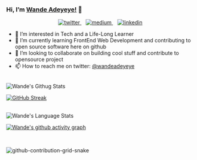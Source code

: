  <p align="center">
 
 ### Hi, I’m [Wande Adeyeye!](https://medium.com/@wandeadeyeye) 👋

 <p/>

<p align="center">

<a href="https://twitter.com/wandeadeyeye">
   <img alt="twitter" src="https://img.shields.io/badge/Twitter-1DA1F2?style=for-the-badge&logo=twitter&logoColor=white" />
</a>&nbsp;&nbsp;

<a href="https://medium.com/@wandeadeyeye">
   <img alt="medium" src="https://img.shields.io/badge/medium-000000?style=for-the-badge&logo=medium&logoColor=white" />
</a>&nbsp;&nbsp;

<a href="https://www.linkedin.com/in/wandeadeyeye/">
   <img alt="linkedin" src="https://img.shields.io/badge/LinkedIn-0077B5?style=for-the-badge&logo=linkedin&logoColor=white" />
</a>

<p/>

<p align="center">

- 👀 I’m interested in Tech and a Life-Long Learner
- 🌱 I’m currently learning FrontEnd Web Development and contributing to open source software here on github
- 💞️ I’m looking to collaborate on building cool stuff and contribute to opensource project
- 📫 How to reach me on twitter: [@wandeadeyeye](https://twitter.com/wandeadeyeye)

<p/>

<br>

<img align="center" alt="Wande's Githug Stats" src="https://github-readme-stats.vercel.app/api?username=wandeadeyeye&show_icons=true&include_all_commits=true&theme=github-compact"/>

<br>

[![GitHub Streak](https://streak-stats.demolab.com/?user=wandeadeyeye&theme=github-compact)](https://git.io/streak-stats)

<br>

<img align="center" alt="Wande's Language Stats" src="https://github-readme-stats.vercel.app/api/top-langs?username=wandeadeyeye&show_icons=true&include_all_commits=true&theme=github-compact"/>

<br>

[![Wande's github activity graph](https://github-readme-activity-graph.cyclic.app/graph?username=wandeadeyeye&theme=github-compact)](https://github.com/ashutosh00710/github-readme-activity-graph)

<br>

![github-contribution-grid-snake](https://user-images.githubusercontent.com/90142173/154796318-e529fdc7-2132-4ce7-8417-06b71cf02506.svg)

<!---
wandeadeyeye/wandeadeyeye is a ✨ special ✨ repository because its `README.md` (this file) appears on your GitHub profile.
You can click the Preview link to take a look at your changes.
--->
